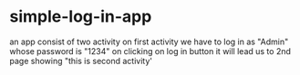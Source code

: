 # simple-log-in-app
an app consist of two activity on first activity we have to log in as "Admin" whose password is "1234" 
on clicking on log in button it will lead us to 2nd page showing "this is second activity'
